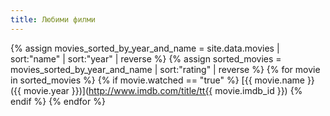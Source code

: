 ```yaml
---
title: Любими филми
---
```

{% assign movies_sorted_by_year_and_name = site.data.movies | sort:"name" | sort:"year" | reverse %}
{% assign sorted_movies = movies_sorted_by_year_and_name | sort:"rating" | reverse %}
{% for movie in sorted_movies %}
  {% if movie.watched == "true" %}
[{{ movie.name }} ({{ movie.year }})](http://www.imdb.com/title/tt{{ movie.imdb_id }})
  {% endif %}
{% endfor %}
